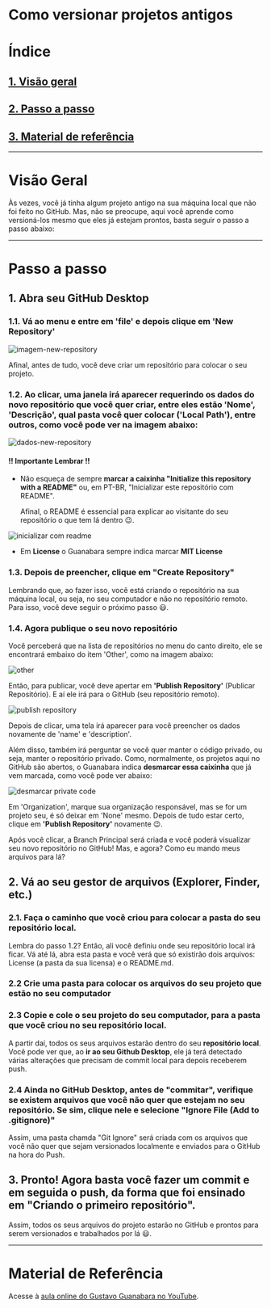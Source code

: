 # **Como versionar projetos antigos**

# **Índice**

## **[1. Visão geral](#VisãoGeral)** 
## **[2. Passo a passo](#Passoapasso)** 
## **[3. Material de referência](#Materialdereferência)** 

---

# **Visão Geral** 

Às vezes, você já tinha algum projeto antigo na sua máquina local que não foi feito no GitHub. Mas, não se preocupe, aqui você aprende como versioná-los mesmo que eles já estejam prontos, basta seguir o passo a passo abaixo: 

-----

# **Passo a passo**

## **1. Abra seu GitHub Desktop** 

### 1.1. Vá ao menu e entre em **'file'** e depois clique em **'New Repository'** 

![imagem-new-repository](Resources/File-new-repository.png)

Afinal, antes de tudo, você deve criar um repositório para colocar o seu projeto. 

### 1.2. Ao clicar, uma janela irá aparecer requerindo os dados do novo repositório que você quer criar, entre eles estão 'Nome', 'Descrição', qual pasta você quer colocar ('Local Path'), entre outros, como você pode ver na imagem abaixo: 

![dados-new-repository](Resources/dados-new-repository.png)

#### **!! Importante Lembrar !!**

- Não esqueça de sempre **marcar a caixinha "Initialize this repository with a README"** ou, em PT-BR, "Inicializar este repositório com README". 

    Afinal, o README é essencial para explicar ao visitante do seu repositório o que tem lá dentro :wink:.

![inicializar com readme](Resources/inicializar-com-readme.png)

- Em **License** o Guanabara sempre indica marcar **MIT License** 

### 1.3. Depois de preencher, clique em **"Create Repository"**

Lembrando que, ao fazer isso, você está criando o repositório na sua máquina local, ou seja, no seu computador e não no repositório remoto. Para isso, você deve seguir o próximo passo :smiley:. 

### 1.4. Agora **publique** o seu novo repositório 

Você perceberá que na lista de repositórios no menu do canto direito, ele se encontrará embaixo do item 'Other', como na imagem abaixo:

![other](Resources/menu-lateral-other-teste.png)

Então, para publicar, você deve apertar em **'Publish Repository'**  (Publicar Repositório). E aí ele irá para o GitHub (seu repositório remoto). 

![publish repository](Resources/publish-repository.png) 

Depois de clicar, uma tela irá aparecer para você preencher os dados novamente de 'name' e 'description'. 

Além disso, também irá perguntar se você quer manter o código privado, ou seja, manter o repositório privado. Como, normalmente, os projetos aqui no GitHub são abertos, o Guanabara indica **desmarcar essa caixinha** que já vem marcada, como você pode ver abaixo: 

![desmarcar private code](Resources/desmarcar-private-code.png)

Em 'Organization', marque sua organização responsável, mas se for um projeto seu, é só deixar em 'None' mesmo. Depois de tudo estar certo, clique em **'Publish Repository'** novamente :wink:. 

Após você clicar, a Branch Principal será criada e você poderá visualizar seu novo repositório no GitHub! Mas, e agora? Como eu mando meus arquivos para lá? 


## **2. Vá ao seu gestor de arquivos (Explorer, Finder, etc.)** 

### 2.1. Faça o caminho que você criou para colocar a pasta do seu repositório local. 

Lembra do passo 1.2? Então, ali você definiu onde seu repositório local irá ficar. Vá até lá, abra esta pasta e você verá que só existirão dois arquivos: License (a pasta da sua licensa) e o README.md. 

### 2.2 Crie uma pasta para colocar os arquivos do seu projeto que estão no seu computador 

### 2.3 Copie e cole o seu projeto do seu computador, para a pasta que você criou no seu repositório local. 

A partir daí, todos os seus arquivos estarão dentro do seu **repositório local**. Você pode ver que, ao **ir ao seu Github Desktop**, ele já terá detectado várias alterações que precisam de commit local para depois receberem push. 

### 2.4 Ainda no GitHub Desktop, **antes de "commitar"**, verifique se existem arquivos que você não quer que estejam no seu repositório. Se sim, clique nele e selecione **"Ignore File (Add to .gitignore)"**

Assim, uma pasta chamda "Git Ignore" será criada com os arquivos que você não quer que sejam versionados localmente e enviados para o GitHub na hora do Push.

## **3. Pronto! Agora basta você fazer um commit e em seguida o push, da forma que foi ensinado em "Criando o primeiro repositório".** 

Assim, todos os seus arquivos do projeto estarão no GitHub e prontos para serem versionados e trabalhados por lá :smiley:. 

----

# **Material de Referência** 

Acesse à [aula online do Gustavo Guanabara no YouTube](https://youtu.be/065NQCDSMb0). 











